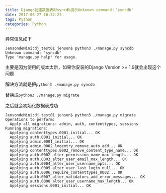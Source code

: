 ```yaml
---
title: Django创建数据表时syncdb提示Unknown command：‘syncdb'
date: 2017-06-27 16:32:23
tags: Python
categories: Python
---
```


异常信息如下

```
JensondeMini:dj_test01 jenson$ python3 ./manage.py syncdb
Unknown command: 'syncdb'
Type 'manage.py help' for usage.
```

主要是因为使用的版本太新，如果你安装的Django Version >= 1.9就会出现这个问题

解决方法就是把`python3 ./manage.py syncdb`

替换成`python3 ./manage.py migrate`

之后就会初始化数据表成功

```
JensondeMini:dj_test01 jenson$ python3 ./manage.py migrate
Operations to perform:
  Apply all migrations: admin, auth, contenttypes, sessions
Running migrations:
  Applying contenttypes.0001_initial... OK
  Applying auth.0001_initial... OK
  Applying admin.0001_initial... OK
  Applying admin.0002_logentry_remove_auto_add... OK
  Applying contenttypes.0002_remove_content_type_name... OK
  Applying auth.0002_alter_permission_name_max_length... OK
  Applying auth.0003_alter_user_email_max_length... OK
  Applying auth.0004_alter_user_username_opts... OK
  Applying auth.0005_alter_user_last_login_null... OK
  Applying auth.0006_require_contenttypes_0002... OK
  Applying auth.0007_alter_validators_add_error_messages... OK
  Applying auth.0008_alter_user_username_max_length... OK
  Applying sessions.0001_initial... OK
```





